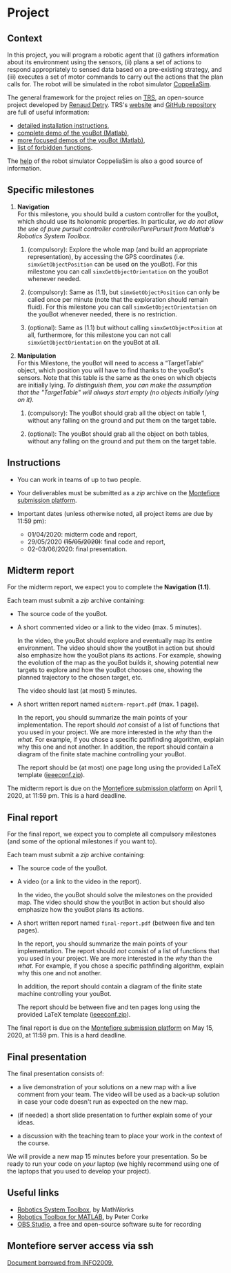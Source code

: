 # Project

## Context

In this project, you will program a robotic agent that (i) gathers information about its environment using the sensors, (ii) plans a set of actions to respond appropriately to sensed data based on a pre-existing strategy, and (iii) executes a set of motor commands to carry out the actions that the plan calls for. The robot will be simulated in the robot simulator [CoppeliaSim](https://www.coppeliarobotics.com/).

The general framework for the project relies on [TRS](http://ulgrobotics.github.io/trs/), an open-source project developed by [Renaud Detry](http://renaud-detry.net/). TRS's [website](http://ulgrobotics.github.io/trs/) and [GitHub repository](https://github.com/ULgRobotics/trs) are full of useful information:

*   [detailed installation instructions](http://ulgrobotics.github.io/trs/setup.html),
*   [complete demo of the youBot (Matlab)](https://github.com/ULgRobotics/trs/blob/master/youBot/),
*   [more focused demos of the youBot (Matlab)](https://github.com/ULgRobotics/trs/tree/master/youBot/focused),
*   [list of forbidden functions](http://ulgrobotics.github.io/trs/project.html#api).

The [help](https://www.coppeliarobotics.com/helpFiles/) of the robot simulator CoppeliaSim is also a good source of information.

## Specific milestones

1. **Navigation**  
    For this milestone, you should build a custom controller for the youBot, which should use its holonomic properties. In particular, _we do not allow the use of pure pursuit controller controllerPurePursuit from Matlab's Robotics System Toolbox._

    1. (compulsory): Explore the whole map (and build an appropriate representation), by accessing the GPS coordinates (i.e. `simxGetObjectPosition` can be used on the youBot). For this milestone you can call `simxGetObjectOrientation` on the youBot whenever needed.

    2. (compulsory): Same as (1.1), but `simxGetObjectPosition` can only be called once per minute (note that the exploration should remain fluid). For this milestone you can call `simxGetObjectOrientation` on the youBot whenever needed, there is no restriction.

    3. (optional): Same as (1.1) but without calling `simxGetObjectPosition` at all, furthermore, for this milestone you can not call `simxGetObjectOrientation` on the youBot at all.


2. **Manipulation**  
    For this Milestone, the youBot will need to access a “TargetTable” object, which position you will have to find thanks to the youBot's sensors. Note that this table is the same as the ones on which objects are initially lying. _To distinguish them, you can make the assumption that the "TargetTable" will always start empty (no objects initially lying on it)._

    1. (compulsory): The youBot should grab all the object on table 1, without any falling on the ground and put them on the target table.

    2. (optional): The youBot should grab all the object on both tables, without any falling on the ground and put them on the target table.

## Instructions

*   You can work in teams of up to two people.

*   Your deliverables must be submitted as a _zip_ archive on the [Montefiore submission platform](https://submit.montefiore.ulg.ac.be/).

*   Important dates (unless otherwise noted, all project items are due by 11:59 pm):

    *   01/04/2020: midterm code and report,
    *   29/05/2020 ~~(15/05/2020)~~: final code and report,
    *   02-03/06/2020: final presentation.


## Midterm report

For the midterm report, we expect you to complete the **Navigation (1.1)**.

Each team must submit a _zip_ archive containing:

*   The source code of the youBot.

*   A short commented video or a link to the video (max. 5 minutes).

    In the video, the youBot should explore and eventually map its entire environment. The video should show the youtBot in action but should also emphasize how the youBot plans its actions. For example, showing the evolution of the map as the youBot builds it, showing potential new targets to explore and how the youBot chooses one, showing the planned trajectory to the chosen target, etc.

    The video should last (at most) 5 minutes.

*   A short written report named `midterm-report.pdf` (max. 1 page).

    In the report, you should summarize the main points of your implementation. The report should _not_ consist of a list of functions that you used in your project. We are more interested in the _why_ than the _what_. For example, if you chose a specific pathfinding algorithm, explain why this one and not another. In addition, the report should contain a diagram of the finite state machine controlling your youBot.

    The report should be (at most) one page long using the provided LaTeX template ([ieeeconf.zip](ieeeconf.zip)).


The midterm report is due on the [Montefiore submission platform](https://submit.montefiore.ulg.ac.be/) on April 1, 2020, at 11:59 pm. This is a hard deadline.


## Final report

For the final report, we expect you to complete all compulsory milestones (and some of the optional milestones if you want to).

Each team must submit a _zip_ archive containing:

*   The source code of the youBot.

*   A video (or a link to the video in the report).

    In the video, the youBot should solve the milestones on the provided map. The video should show the youtBot in action but should also emphasize how the youBot plans its actions.

*   A short written report named `final-report.pdf` (between five and ten pages).

    In the report, you should summarize the main points of your implementation. The report should _not_ consist of a list of functions that you used in your project. We are more interested in the _why_ than the _what_. For example, if you chose a specific pathfinding algorithm, explain why this one and not another.

    In addition, the report should contain a diagram of the finite state machine controlling your youBot.

    The report should be between five and ten pages long using the provided LaTeX template ([ieeeconf.zip](ieeeconf.zip)).


The final report is due on the [Montefiore submission platform](https://submit.montefiore.ulg.ac.be/) on May 15, 2020, at 11:59 pm. This is a hard deadline.

## Final presentation

The final presentation consists of:

*   a live demonstration of your solutions on a new map with a live comment from your team. The video will be used as a back-up solution in case your code doesn't run as expected on the new map.

*   (if needed) a short slide presentation to further explain some of your ideas.

*   a discussion with the teaching team to place your work in the context of the course.


We will provide a new map 15 minutes before your presentation. So be ready to run your code on _your_ laptop (we highly recommend using one of the laptops that you used to develop your project).

## Useful links

*   [Robotics System Toolbox](https://www.mathworks.com/products/robotics.html), by MathWorks
*   [Robotics Toolbox for MATLAB](https://petercorke.com/toolboxes/robotics-toolbox/), by Peter Corke
*   [OBS Studio](https://obsproject.com/), a free and open-source software suite for recording

## Montefiore server access via ssh

[Document borrowed from INFO2009.](devoirs-ssh.pdf)
